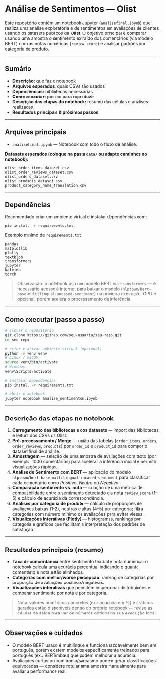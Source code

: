 # Análise de Sentimentos — Olist

Este repositório contém um notebook Jupyter (`analisefinal.ipynb`) que realiza uma análise exploratória e de sentimentos em avaliações de clientes usando os datasets públicos da **Olist**. O objetivo principal é comparar usando uma amostra o sentimento extraído dos comentários (via modelo BERT) com as notas numéricas (`review_score`) e analisar padrões por categoria de produto.

---

## Sumário

* **Descrição:** que faz o notebook
* **Arquivos esperados:** quais CSVs são usados
* **Dependências:** bibliotecas necessárias
* **Como executar:** passos para reproduzir
* **Descrição das etapas do notebook:** resumo das células e análises realizadas
* **Resultados principais & próximos passos**

---

## Arquivos principais

* `analisefinal.ipynb` — Notebook com todo o fluxo de análise.

**Datasets esperados (coloque na pasta `data/` ou adapte caminhos no notebook):**

```
olist_order_items_dataset.csv
olist_order_reviews_dataset.csv
olist_orders_dataset.csv
olist_products_dataset.csv
product_category_name_translation.csv

```

---

## Dependências

Recomendado criar um ambiente virtual e instalar dependências com:

```bash
pip install -r requirements.txt
```

Exemplo mínimo de `requirements.txt`:

```
pandas
matplotlib
plotly
textblob
transformers
jupyter
kaleido
torch

```

> Observação: o notebook usa um modelo BERT via `transformers` — é necessário acesso à internet para baixar o modelo (`nlptown/bert-base-multilingual-uncased-sentiment`) na primeira execução. GPU é opcional, porém acelera o processamento de inferência.

---

## Como executar (passo a passo)

```bash
# clonar o repositório
git clone https://github.com/seu-usuario/seu-repo.git
cd seu-repo

# criar e ativar ambiente virtual (opcional)
python -m venv venv
# Linux / macOS
source venv/bin/activate
# Windows
venv\Scripts\activate

# instalar dependências
pip install -r requirements.txt

# abrir o notebook
jupyter notebook analise_sentimentos.ipynb
```

---

## Descrição das etapas no notebook

1. **Carregamento das bibliotecas e dos datasets** — import das bibliotecas e leitura dos CSVs da Olist.
2. **Pré-processamento / Merge** — união das tabelas (`order_items`, `orders`, `order_reviews`, `products`) por `order_id` e `product_id` para compor o dataset final de análise.
3. **Amostragem** — seleção de uma amostra de avaliações com texto (por exemplo, 1000 comentários) para acelerar a inferência inicial e permitir visualizações rápidas.
4. **Análise de Sentimento com BERT** — aplicação do modelo `nlptown/bert-base-multilingual-uncased-sentiment` para classificar cada comentário como *Positivo*, *Neutro* ou *Negativo*.
5. **Comparação sentimento vs. nota** — criação de uma métrica de compatibilidade entre o sentimento detectado e a nota `review_score` (1–5) e cálculo de acurácia da correspondência.
6. **Análises por categoria de produto** — cálculo de proporções de avaliações baixas (1–2), neutras e altas (4–5) por categoria; filtra categorias com número mínimo de avaliações para evitar vieses.
7. **Visualizações interativas (Plotly)** — histogramas, rankings por categoria e gráficos que facilitam a interpretação dos padrões de satisfação.

---

## Resultados principais (resumo)

* **Taxa de concordância** entre sentimento textual e nota numérica: o notebook calcula uma acurácia percentual indicando o quanto comentário e nota estão alinhados.
* **Categorias com melhor/worse percepção**: ranking de categorias por proporção de avaliações positivas/negativas.
* **Visualizações interativas** que permitem inspecionar distribuições e comparar sentimento por nota e por categoria.

> Nota: valores numéricos concretos (ex.: acurácia em %) e gráficos gerados estão disponíveis dentro do próprio notebook — revise as células de saída para ver os números obtidos na sua execução local.

---

## Observações e cuidados

* O modelo BERT usado é multilíngue e funciona razoavelmente bem em português, porém existem modelos especificamente treinados para português (ex.: BERTimbau) que podem melhorar a acurácia.
* Avaliações curtas ou com ironia/sarcasmo podem gerar classificações equivocadas — considere rotular uma amostra manualmente para avaliar a performance real.
